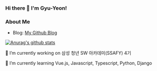 ### Hi there 👋 I'm Gyu-Yeon!

### About Me
- Blog: [My Github Blog](https://qqyurr.github.io)


[![Anurag's github stats](https://github-readme-stats.vercel.app/api?username=qqyurr)](https://github.com/anuraghazra/github-readme-stats)


🔭 I’m currently working on 삼성 청년 SW 아카데미(SSAFY) 4기 

🌱 I’m currently learning Vue.js, Javascript, Typescript, Python, Django

